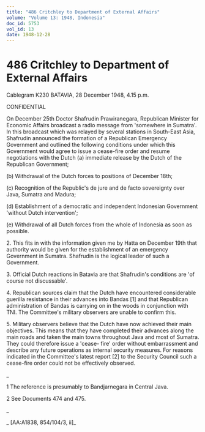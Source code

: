 ```yaml
---
title: "486 Critchley to Department of External Affairs"
volume: "Volume 13: 1948, Indonesia"
doc_id: 5753
vol_id: 13
date: 1948-12-28
---
```


# 486 Critchley to Department of External Affairs

Cablegram K230 BATAVIA, 28 December 1948, 4.15 p.m.

CONFIDENTIAL

On December 25th Doctor Shafrudin Prawiranegara, Republican Minister for Economic Affairs broadcast a radio message from 'somewhere in Sumatra'. In this broadcast which was relayed by several stations in South-East Asia, Shafrudin announced the formation of a Republican Emergency Government and outlined the following conditions under which this Government would agree to issue a cease-fire order and resume negotiations with the Dutch (a) immediate release by the Dutch of the Republican Government;

(b) Withdrawal of the Dutch forces to positions of December 18th;

(c) Recognition of the Republic's de jure and de facto sovereignty over Java, Sumatra and Madura;

(d) Establishment of a democratic and independent Indonesian Government 'without Dutch intervention';

(e) Withdrawal of all Dutch forces from the whole of Indonesia as soon as possible.

2\. This fits in with the information given me by Hatta on December 19th that authority would be given for the establishment of an emergency Government in Sumatra. Shafrudin is the logical leader of such a Government.

3\. Official Dutch reactions in Batavia are that Shafrudin's conditions are 'of course not discussable'.

4\. Republican sources claim that the Dutch have encountered considerable guerilla resistance in their advances into Bandas [1] and that Republican administration of Bandas is carrying on in the woods in conjunction with TNI. The Committee's military observers are unable to confirm this.

5\. Military observers believe that the Dutch have now achieved their main objectives. This means that they have completed their advances along the main roads and taken the main towns throughout Java and most of Sumatra. They could therefore issue a 'cease- fire' order without embarrassment and describe any future operations as internal security measures. For reasons indicated in the Committee's latest report [2] to the Security Council such a cease-fire order could not be effectively observed.

_

1 The reference is presumably to Bandjarnegara in Central Java.

2 See Documents 474 and 475.

_

_ [AA:A1838, 854/104/3, ii]_
